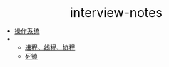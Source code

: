 <center><a href="#" target="_Self" style="font-size:28px;text-decoration:none;color:#000000;">interview-notes</a></center>

* [操作系统](操作系统/)
* 
  * [进程、线程、协程](操作系统/进程-线程-协程/)
  * [死锁](操作系统/死锁/)

